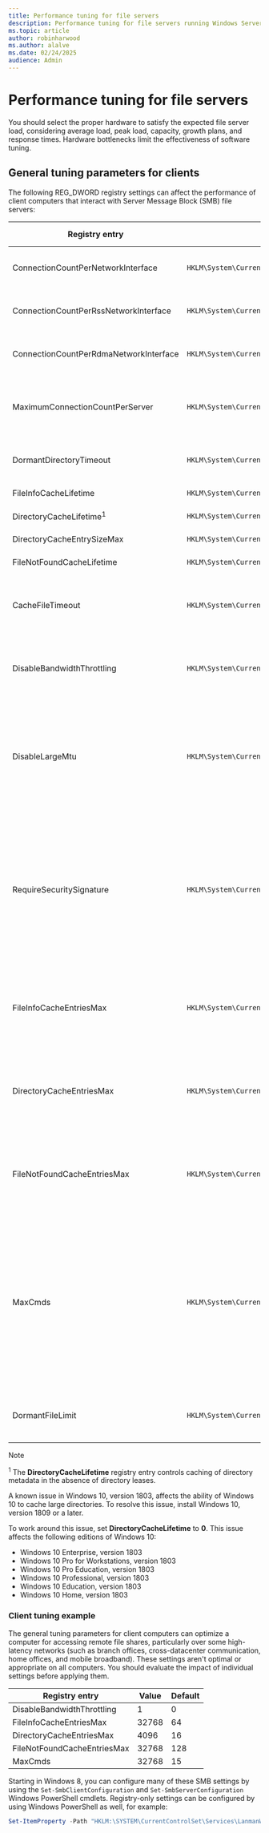 ```yaml
---
title: Performance tuning for file servers
description: Performance tuning for file servers running Windows Server
ms.topic: article
author: robinharwood
ms.author: alalve
ms.date: 02/24/2025
audience: Admin
---
```


# Performance tuning for file servers

You should select the proper hardware to satisfy the expected file server load, considering average load, peak load, capacity, growth plans, and response times. Hardware bottlenecks limit the effectiveness of software tuning.

## General tuning parameters for clients

The following REG_DWORD registry settings can affect the performance of client computers that interact with Server Message Block (SMB) file servers:

| Registry entry                         | Registry path                                                                                          | Default | Valid range | Description                                                                                                                                                                                                 |
|----------------------------------------|--------------------------------------------------------------------------------------------------------|---------|-------------|-------------------------------------------------------------------------------------------------------------------------------------------------------------------------------------------------------------|
| ConnectionCountPerNetworkInterface     | `HKLM\System\CurrentControlSet\Services\LanmanWorkstation\Parameters\ConnectionCountPerNetworkInterface` | 1     | 1-16        | Maximum number of connections per interface to be established with a server for non-RSS interfaces. |
| ConnectionCountPerRssNetworkInterface  | `HKLM\System\CurrentControlSet\Services\LanmanWorkstation\Parameters\ConnectionCountPerRssNetworkInterface` | 4  | 1-16        | Maximum number of connections per interface to be established with a server for RSS interfaces. |
| ConnectionCountPerRdmaNetworkInterface | `HKLM\System\CurrentControlSet\Services\LanmanWorkstation\Parameters\ConnectionCountPerRdmaNetworkInterface` | 2 | 1-16        | Maximum number of connections per interface to be established with a server for RDMA interfaces. |
| MaximumConnectionCountPerServer        | `HKLM\System\CurrentControlSet\Services\LanmanWorkstation\Parameters\MaximumConnectionCountPerServer`    | 32    | 1-64        | Maximum number of connections to be established with a single server running Windows Server 2012 across all interfaces. |
| DormantDirectoryTimeout                | `HKLM\System\CurrentControlSet\Services\LanmanWorkstation\Parameters\DormantDirectoryTimeout`            | 600   |             | Maximum time server directory handles held open with directory leases in seconds. |
| FileInfoCacheLifetime                  | `HKLM\System\CurrentControlSet\Services\LanmanWorkstation\Parameters\FileInfoCacheLifetime`              | 10    |             | File information cache timeout period in seconds. |
| DirectoryCacheLifetime<sup>1</sup>     | `HKLM\System\CurrentControlSet\Services\LanmanWorkstation\Parameters\DirectoryCacheLifetime`             | 10    |             | Directory cache timeout in seconds. |
| DirectoryCacheEntrySizeMax             | `HKLM\System\CurrentControlSet\Services\LanmanWorkstation\Parameters\DirectoryCacheEntrySizeMax`         | 64 KB |             | Maximum size of directory cache entries in kilobytes. |
| FileNotFoundCacheLifetime              | `HKLM\System\CurrentControlSet\Services\LanmanWorkstation\Parameters\FileNotFoundCacheLifetime`          | 5     |             | File not found cache timeout period in seconds. |
| CacheFileTimeout                       | `HKLM\System\CurrentControlSet\Services\LanmanWorkstation\Parameters\CacheFileTimeout`                   | 10    |             | Length of time in seconds that the redirector will hold on to cached data for a file after the last handle to the file can be closed by an application. |
| DisableBandwidthThrottling             | `HKLM\System\CurrentControlSet\Services\LanmanWorkstation\Parameters\DisableBandwidthThrottling`         | 0     |             | Setting this value to **1** disables throttling and allows for higher file transfer throughput over high-latency network connections.  |
| DisableLargeMtu                        | `HKLM\System\CurrentControlSet\Services\LanmanWorkstation\Parameters\DisableLargeMtu`                    |       |             | The SMB redirector transfers payloads as large as 1 MB per request, which can improve file transfer speed. Setting this registry value to **1** limits the request size to 64 KB. You should evaluate the impact of this setting before applying it. The default value for Windows 8 is **0**. |
| RequireSecuritySignature               | `HKLM\System\CurrentControlSet\Services\LanmanWorkstation\Parameters\RequireSecuritySignature`           | 0     |             | Changing this value to **1** enables SMB signing for all SMB communication, preventing SMB communication with computers where SMB signing is disabled. SMB signing can increase CPU cost and network round trips, but helps block adversary-in-the-middle attacks. If SMB signing isn't required, ensure that this registry value is **0** on all clients and servers. |
| FileInfoCacheEntriesMax                | `HKLM\System\CurrentControlSet\Services\LanmanWorkstation\Parameters\FileInfoCacheEntriesMax`            | 64    | 1-65536     | Determines the amount of file metadata that can be cached by the client. Increasing the value can reduce network traffic and increase performance when a large number of files are accessed. |
| DirectoryCacheEntriesMax               | `HKLM\System\CurrentControlSet\Services\LanmanWorkstation\Parameters\DirectoryCacheEntriesMax`           | 16    | 1-4096      | Determines the amount of directory information that can be cached by the client. Increasing the value can reduce network traffic and increase performance when large directories are accessed. |
| FileNotFoundCacheEntriesMax            | `HKLM\System\CurrentControlSet\Services\LanmanWorkstation\Parameters\FileNotFoundCacheEntriesMax`        | 128   | 1-65536     | Determines the amount of file name information that can be cached by the client. Increasing the value can reduce network traffic and increase performance when a large number of file names are accessed. |
| MaxCmds                                | `HKLM\System\CurrentControlSet\Services\LanmanWorkstation\Parameters\MaxCmds`                            | 15    |             | Limits the number of outstanding requests on a session. Increasing the value can use more memory, but it can improve performance by enabling a deeper request pipeline. Increasing the value with **MaxMpxCt** can also eliminate errors that are encountered due to large numbers of outstanding long-term file requests, such as **FindFirstChangeNotification** calls. This parameter doesn't affect connections with SMB 2.0 servers. |
| DormantFileLimit                       | `HKLM\System\CurrentControlSet\Services\LanmanWorkstation\Parameters\DormantFileLimit`                   | 1023  |             | Specifies the maximum number of files that should be left open on a shared resource after the application closes the file. |

> [!NOTE]
> <sup>1</sup> The **DirectoryCacheLifetime** registry entry controls caching of directory metadata in the absence of directory leases.
>
> A known issue in Windows 10, version 1803, affects the ability of Windows 10 to cache large directories. To resolve this issue, install Windows 10, version 1809 or a later.
>
> To work around this issue, set **DirectoryCacheLifetime** to **0**. This issue affects the following editions of Windows 10:
>
> - Windows 10 Enterprise, version 1803
> - Windows 10 Pro for Workstations, version 1803
> - Windows 10 Pro Education, version 1803
> - Windows 10 Professional, version 1803
> - Windows 10 Education, version 1803
> - Windows 10 Home, version 1803

### Client tuning example

The general tuning parameters for client computers can optimize a computer for accessing remote file shares, particularly over some high-latency networks (such as branch offices, cross-datacenter communication, home offices, and mobile broadband). These settings aren't optimal or appropriate on all computers. You should evaluate the impact of individual settings before applying them.

| Registry entry              | Value | Default |
|-----------------------------|-------|---------|
| DisableBandwidthThrottling  | 1     | 0       |
| FileInfoCacheEntriesMax     | 32768 | 64      |
| DirectoryCacheEntriesMax    | 4096  | 16      |
| FileNotFoundCacheEntriesMax | 32768 | 128     |
| MaxCmds                     | 32768 | 15      |

Starting in Windows 8, you can configure many of these SMB settings by using the `Set-SmbClientConfiguration` and `Set-SmbServerConfiguration` Windows PowerShell cmdlets. Registry-only settings can be configured by using Windows PowerShell as well, for example:

```powershell
Set-ItemProperty -Path "HKLM:\SYSTEM\CurrentControlSet\Services\LanmanWorkstation\Parameters" RequireSecuritySignature -Value 0 -Force
```
